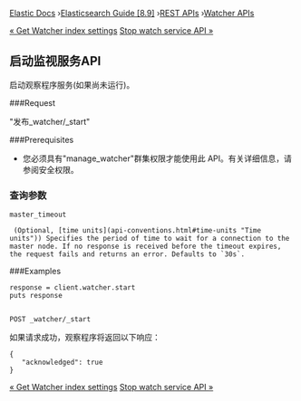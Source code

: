 

[Elastic Docs](/guide/) ›[Elasticsearch Guide [8.9]](index.md) ›[REST
APIs](rest-apis.md) ›[Watcher APIs](watcher-api.md)

[« Get Watcher index settings](watcher-api-get-settings.md) [Stop watch
service API »](watcher-api-stop.md)

## 启动监视服务API

启动观察程序服务(如果尚未运行)。

###Request

"发布_watcher/_start"

###Prerequisites

* 您必须具有"manage_watcher"群集权限才能使用此 API。有关详细信息，请参阅安全权限。

### 查询参数

`master_timeout`

     (Optional, [time units](api-conventions.html#time-units "Time units")) Specifies the period of time to wait for a connection to the master node. If no response is received before the timeout expires, the request fails and returns an error. Defaults to `30s`. 

###Examples

    
    
    response = client.watcher.start
    puts response
    
    
    POST _watcher/_start

如果请求成功，观察程序将返回以下响应：

    
    
    {
       "acknowledged": true
    }

[« Get Watcher index settings](watcher-api-get-settings.md) [Stop watch
service API »](watcher-api-stop.md)
